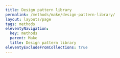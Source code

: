 ```yaml
---
title: Design pattern library
permalink: /methods/make/design-pattern-library/
layout: layouts/page
tags: methods
eleventyNavigation:
  key: methods
  parent: Make
  title: Design pattern library
eleventyExcludeFromCollections: true
---
```



